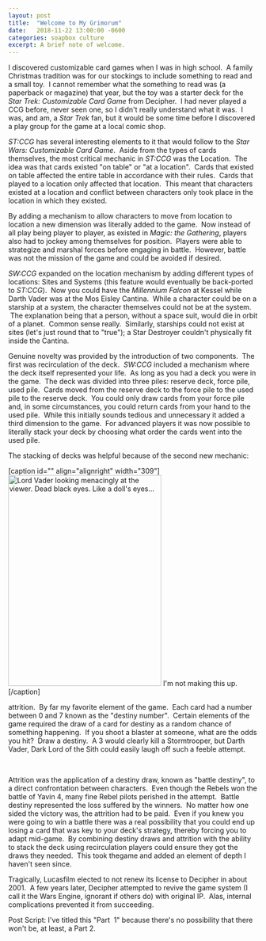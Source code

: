 ```yaml
---
layout: post
title:  "Welcome to My Grimorum"
date:   2018-11-22 13:00:00 -0600
categories: soapbox culture
excerpt: A brief note of welcome.
---
```

I discovered customizable card games when I was in high school.  A family Christmas tradition was for our stockings to include something to read and a small toy.  I cannot remember what the something to read was (a paperback or magazine) that year, but the toy was a starter deck for the <em>Star Trek: Customizable Card Game</em> from Decipher.  I had never played a CCG before, never seen one, so I didn't really understand what it was.  I was, and am, a <em>Star Trek </em>fan, but it would be some time before I discovered a play group for the game at a local comic shop.

<em>ST:CCG</em> has several interesting elements to it that would follow to the <em>Star Wars: Customizable Card Game</em>.  Aside from the types of cards themselves, the most critical mechanic in <em>ST:CCG</em> was the Location.  The idea was that cards existed "on table" or "at a location".  Cards that existed on table affected the entire table in accordance with their rules.  Cards that played to a location only affected that location.  This meant that characters existed at a location and conflict between characters only took place in the location in which they existed.

By adding a mechanism to allow characters to move from location to location a new dimension was literally added to the game.  Now instead of all play being player to player, as existed in <em>Magic: the Gathering</em>, players also had to jockey among themselves for position.  Players were able to strategize and marshal forces before engaging in battle.  However, battle was not the mission of the game and could be avoided if desired.

<em>SW:CCG</em> expanded on the location mechanism by adding different types of locations: Sites and Systems (this feature would eventually be back-ported to <em>ST:CCG</em>).  Now you could have the <i>Millennium Falcon</i> at Kessel while Darth Vader was at the Mos Eisley Cantina.  While a character could be on a starship at a system, the character themselves could not be at the system.  The explanation being that a person, without a space suit, would die in orbit of a planet.  Common sense really.  Similarly, starships could not exist at sites (let's just round that to "true"); a Star Destroyer couldn't physically fit inside the Cantina.

Genuine novelty was provided by the introduction of two components.  The first was recirculation of the deck.  <em>SW:CCG</em> included a mechanism where the deck itself represented your life.  As long as you had a deck you were in the game.  The deck was divided into three piles: reserve deck, force pile, used pile.  Cards moved from the reserve deck to the force pile to the used pile to the reserve deck.  You could only draw cards from your force pile and, in some circumstances, you could return cards from your hand to the used pile.  While this initially sounds tedious and unnecessary it added a third dimension to the game.  For advanced players it was now possible to literally stack your deck by choosing what order the cards went into the used pile.

The stacking of decks was helpful because of the second new mechanic:

[caption id="" align="alignright" width="309"]<a href="https://peristilcards.com/wp-content/uploads/2012/03/star-wars-special-edition-dark-darthvaderlordofthesith.gif"><img class="" src="https://peristilcards.com/wp-content/uploads/2012/03/star-wars-special-edition-dark-darthvaderlordofthesith.gif" alt="Lord Vader looking menacingly at the viewer.  Dead black eyes.  Like a doll's eyes..." width="309" height="426" /></a> I'm not making this up.[/caption]

attrition.  By far my favorite element of the game.  Each card had a number between 0 and 7 known as the "destiny number".  Certain elements of the game required the draw of a card for destiny as a random chance of something happening.  If you shoot a blaster at someone, what are the odds you hit?  Draw a destiny.  A 3 would clearly kill a Stormtrooper, but Darth Vader, Dark Lord of the Sith could easily laugh off such a feeble attempt.

&nbsp;

Attrition was the application of a destiny draw, known as "battle destiny", to a direct confrontation between characters.  Even though the Rebels won the battle of Yavin 4, many fine Rebel pilots perished in the attempt.  Battle destiny represented the loss suffered by the winners.  No matter how one sided the victory was, the attrition had to be paid.  Even if you knew you were going to win a battle there was a real possibility that you could end up losing a card that was key to your deck's strategy, thereby forcing you to adapt mid-game.  By combining destiny draws and attrition with the ability to stack the deck using recirculation players could ensure they got the draws they needed.  This took thegame and added an element of depth I haven't seen since.

Tragically, Lucasfilm elected to not renew its license to Decipher in about 2001.  A few years later, Decipher attempted to revive the game system (I call it the Wars Engine, ignorant if others do) with original IP.  Alas, internal complications prevented it from succeeding.

Post Script: I've titled this "Part  1" because there's no possibility that there won't be, at least, a Part 2.